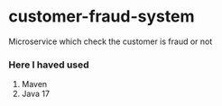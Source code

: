 # customer-fraud-system
Microservice which check the customer is fraud or not 

### Here I haved used 
1. Maven
2. Java 17

